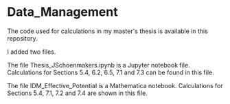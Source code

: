 # Data_Management
The code used for calculations in my master's thesis is available in this repository.

I added two files. 

The file Thesis_JSchoenmakers.ipynb is a Jupyter notebook file. Calculations for Sections 5.4, 6.2, 6.5, 7.1 and 7.3 can be found in this file.

The file IDM_Effective_Potential is a Mathematica notebook. Calculations for Sections 5.4, 7.1, 7.2 and 7.4 are shown in this file.
